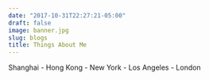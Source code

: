 ```yaml
---
date: "2017-10-31T22:27:21-05:00"
draft: false
image: banner.jpg
slug: blogs
title: Things About Me
---
```


Shanghai - Hong Kong - New York - Los Angeles - London